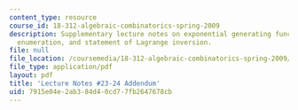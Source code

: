 ```yaml
---
content_type: resource
course_id: 18-312-algebraic-combinatorics-spring-2009
description: Supplementary lecture notes on exponential generating functions, tree
  enumeration, and statement of Lagrange inversion.
file: null
file_location: /coursemedia/18-312-algebraic-combinatorics-spring-2009/7915e04e2ab384d40cd77fb2647678cb_MIT18_312S09_lec22_ExpGen.pdf
file_type: application/pdf
layout: pdf
title: 'Lecture Notes #23-24 Addendum'
uid: 7915e04e-2ab3-84d4-0cd7-7fb2647678cb
---
```

